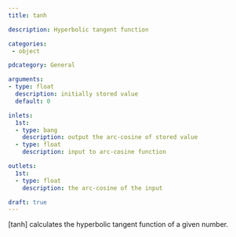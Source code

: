 ```yaml
---
title: tanh

description: Hyperbolic tangent function

categories:
 - object

pdcategory: General

arguments:
- type: float
  description: initially stored value
  default: 0

inlets:
  1st:
  - type: bang
    description: output the arc-cosine of stored value
  - type: float
    description: input to arc-cosine function

outlets:
  1st:
  - type: float
    description: the arc-cosine of the input

draft: true
---
```


[tanh] calculates the hyperbolic tangent function of a given number.
